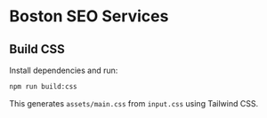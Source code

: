 # Boston SEO Services

## Build CSS

Install dependencies and run:

```sh
npm run build:css
```

This generates `assets/main.css` from `input.css` using Tailwind CSS.
